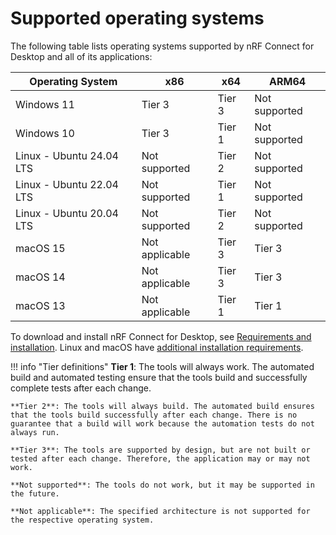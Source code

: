 # Supported operating systems

The following table lists operating systems supported by nRF Connect for Desktop and all of its applications:

| Operating System          | x86            | x64           | ARM64         |
|---------------------------|----------------|---------------|---------------|
| Windows 11                | Tier 3         | Tier 3        | Not supported |
| Windows 10                | Tier 3         | Tier 1        | Not supported |
| Linux - Ubuntu 24.04 LTS  | Not supported  | Tier 2        | Not supported |
| Linux - Ubuntu 22.04 LTS  | Not supported  | Tier 1        | Not supported |
| Linux - Ubuntu 20.04 LTS  | Not supported  | Tier 2        | Not supported |
| macOS 15                  | Not applicable | Tier 3        | Tier 3        |
| macOS 14                  | Not applicable | Tier 3        | Tier 3        |
| macOS 13                  | Not applicable | Tier 1        | Tier 1        |

To download and install nRF Connect for Desktop, see [Requirements and installation](./download_cfd.md).
Linux and macOS have [additional installation requirements](download_cfd.md#requirements).

!!! info "Tier definitions"
    **Tier 1**: The tools will always work. The automated build and automated testing ensure that the tools build and successfully complete tests after each change.

    **Tier 2**: The tools will always build. The automated build ensures that the tools build successfully after each change. There is no guarantee that a build will work because the automation tests do not always run.

    **Tier 3**: The tools are supported by design, but are not built or tested after each change. Therefore, the application may or may not work.

    **Not supported**: The tools do not work, but it may be supported in the future.

    **Not applicable**: The specified architecture is not supported for the respective operating system.